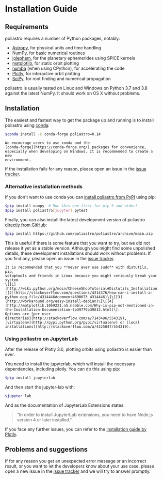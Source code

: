 # Installation Guide

## Requirements

poliastro requires a number of Python packages, notably:

- [Astropy](https://www.astropy.org/), for physical units and time handling
- [NumPy](https://numpy.org/), for basic numerical routines
- [jplephem](https://pypi.org/project/jplephem/), for the planetary ephemerides using SPICE kernels
- [matplotlib](https://matplotlib.org/), for static orbit plotting
- [numba](https://numba.pydata.org/) (when using CPython), for accelerating the code
- [Plotly](https://plotly.com/), for interactive orbit plotting
- [SciPy](https://www.scipy.org/), for root finding and numerical propagation

poliastro is usually tested on Linux and Windows on Python 3.7 and 3.8
against the latest NumPy. It should work on OS X without problems.

## Installation

The easiest and fastest way to get the package up and running is to
install poliastro using [conda](https://conda.io/docs/):

```bash
$conda install -c conda-forge poliastro=0.14
```

```{note}
We encourage users to use conda and the
[conda-forge](https://conda-forge.org/) packages for convenience,
especially when developing on Windows. It is recommended to create a new
environment.
```

If the installation fails for any reason, please open an issue in the
[issue tracker](https://github.com/poliastro/poliastro/issues).

### Alternative installation methods

If you don\'t want to use conda you can [install poliastro from
PyPI](https://pypi.python.org/pypi/poliastro/) using pip:

```bash
$pip install numpy  # Run this one first for pip 9 and older!
$pip install poliastro[jupyter] pytest
```

Finally, you can also install the latest development version of
poliastro [directly from GitHub](http://github.com/poliastro/poliastro):

```bash
$pip install https://github.com/poliastro/poliastro/archive/main.zip
```

This is useful if there is some feature that you want to try, but we did
not release it yet as a stable version. Although you might find some
unpolished details, these development installations should work without
problems. If you find any, please open an issue in the [issue
tracker](https://github.com/poliastro/poliastro/issues).

```{warning}
It is recommended that you **never ever use sudo** with distutils, pip,
setuptools and friends in Linux because you might seriously break your
system
\[[1](http://wiki.python.org/moin/CheeseShopTutorial#Distutils_Installation)\]\[[2](http://stackoverflow.com/questions/4314376/how-can-i-install-a-python-egg-file/4314446#comment4690673_4314446)\]\[[3](http://workaround.org/easy-install-debian)\]\[[4](http://matplotlib.1069221.n5.nabble.com/Why-is-pip-not-mentioned-in-the-Installation-Documentation-tp39779p39812.html)\].
Options are [per user
directories](http://stackoverflow.com/a/7143496/554319),
[virtualenv](http://pypi.python.org/pypi/virtualenv) or [local
installations](http://stackoverflow.com/a/4325047/554319).
```

### Using poliastro on JupyterLab

After the release of Plotly 3.0, plotting orbits using poliastro is
easier than ever.

You need to install the jupyterlab, which will install the necessary
dependencies, including plotly. You can do this using pip:

```bash
$pip install jupyterlab
```

And then start the jupyter-lab with:

```bash
$jupyter lab
```

And as the documentation of JupyterLab Extensions states:

> \"In order to install JupyterLab extensions, you need to have Node.js
> version 4 or later installed.\"

If you face any further issues, you can refer to the [installation guide
by
Plotly](https://github.com/plotly/plotly.py/blob/master/README.md#jupyterlab-support-python-35).

## Problems and suggestions

If for any reason you get an unexpected error message or an incorrect
result, or you want to let the developers know about your use case,
please open a new issue in the [issue
tracker](https://github.com/poliastro/poliastro/issues) and we will try
to answer promptly.
